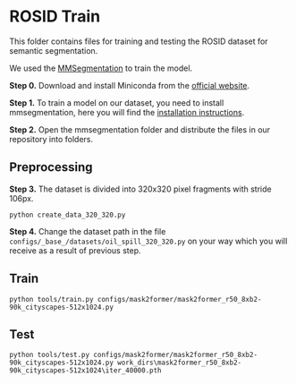 # ROSID Train
This folder contains files for training and testing the ROSID dataset for semantic segmentation.

We used the  [MMSegmentation](https://github.com/open-mmlab/mmsegmentation)  to train the model.

**Step 0.** Download and install Miniconda from the [official website](https://docs.conda.io/en/latest/miniconda.html).

**Step 1.** To train a model on our dataset, you need to install mmsegmentation, here you will find the [installation instructions](https://github.com/open-mmlab/mmsegmentation/blob/master/docs/en/get_started.md). 

**Step 2.** Open the mmsegmentation folder and distribute the files in our repository into folders. 

## Preprocessing
**Step 3.** The dataset is divided into 320x320 pixel fragments with stride 106px.
```shell
python create_data_320_320.py
```

**Step 4.** Сhange the dataset path in the file ```configs/_base_/datasets/oil_spill_320_320.py``` on your way which you will receive as a result of previous step. 

## Train
```shell
python tools/train.py configs/mask2former/mask2former_r50_8xb2-90k_cityscapes-512x1024.py
```

## Test
```shell
python tools/test.py configs/mask2former/mask2former_r50_8xb2-90k_cityscapes-512x1024.py work_dirs\mask2former_r50_8xb2-90k_cityscapes-512x1024\iter_40000.pth
```

## Inference
```shell
python inference.py
```

## Postprocessing
Combine fragments to image
```shell
python combine.py
```



